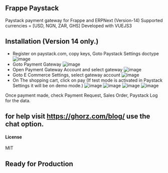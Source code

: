 ## Frappe Paystack
Paystack payment gateway for Frappe and ERPNext (Version-14)
Supported currencies = [USD, NGN, ZAR, GHS]
Developed with VUEJS3

## Installation (Version 14 only.)
- Register on paystack.com, copy keys, Goto Paystack Settings doctype
![image](https://github.com/mymi14s/frappe_paystack/assets/10146518/111486cc-343c-4d68-acc3-34724ac1552b)
- Goto Payment Gateway
![image](https://github.com/mymi14s/frappe_paystack/assets/10146518/4bdab7e7-d152-4cbf-b4aa-f2c8f8b0d68a)
- Open Payment Gateway Account and select gateway
![image](https://github.com/mymi14s/frappe_paystack/assets/10146518/7e9d1ec9-abc7-401f-8e31-3056f7d7b91e)
- Goto E Commerce Settings, select gateway account
![image](https://github.com/mymi14s/frappe_paystack/assets/10146518/19138a48-d684-4104-a2c2-8eb77c9b503d)
- On The shopping cart, click on pay (If test mode is activated in Paystack Settings it will be on demo mode.)
![image](https://github.com/mymi14s/frappe_paystack/assets/10146518/1ff3ec76-b2a8-4b54-b97b-b674434f7550)
![image](https://github.com/mymi14s/frappe_paystack/assets/10146518/4115be30-7f32-4d2a-855b-74397829b046)
![image](https://github.com/mymi14s/frappe_paystack/assets/10146518/59c2f7de-c9fd-4011-8d8c-3d88118141db)
![image](https://github.com/mymi14s/frappe_paystack/assets/10146518/6fb7977a-c8c9-4e4c-a262-ea5a35756838)

Once payment made, check Payment Request, Sales Order, Paystack Log for the data.


## for help visit https://ghorz.com/blog/ use the chat option.
#### License

MIT

## Ready for Production

